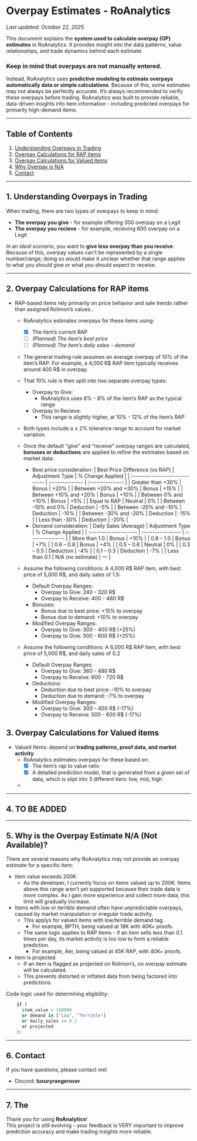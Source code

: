 # Overpay Estimates - RoAnalytics

_Last updated: October 22, 2025_

This document explains the **system used to calculate overpay (OP) estimates** in RoAnalytics. 
It provides insight into the data patterns, value relationships, and trade dynamics behind each estimate.

### Keep in mind that overpays are not manually entered. 
Instead, RoAnalytics uses **predictive modeling to estimate overpays automatically data or simple calculations**. 
Because of this, some estimates may not always be perfectly accurate. It’s always recommended to verify these overpays before trading.
RoAnalytics was built to provide reliable, data-driven insights into item information - including predicted overpays for primarily high-demand items.

---

## Table of Contents
1. [Understanding Overpays in Trading](#1-understanding-overpays-in-trading)
2. [Overpay Calculations for RAP items](#2-overpay-calculations-for-rap-items)
3. [Overpay Calculations for Valued items](#2-overpay-calculations-for-valued-items)
4. [Why Overpay is N/A](#4-why-is-the-overpay-estimate-na-not-available)
5. [Contact](#5-contact)

---

## 1. Understanding Overpays in Trading
When trading, there are two types of overpays to keep in mind: 
- **The overpay you give** - for example offering 300 overpay on a Legit
- **The overpay you recieve** - for example, recieving 600 overpay on a Legit

In an *ideal scenario*, you want to **give less overpay than you receive**. 
Because of this, overpay values can’t be represented by a single number/range; doing so would make it unclear whether that range applies to what you should give or what you should expect to receive.

---

## 2. Overpay Calculations for RAP items
- RAP-based items rely primarily on price behavior and sale trends rather than assigned Rolimon’s values..
  - RoAnalytics estimates overpays for these items using:
    - [x] The item’s current RAP
    - [ ] *(Planned) The item’s best price*
    - [ ] *(Planned) The item’s daily sales - demand*
  
  - The general trading rule assumes an average overpay of 10% of the item’s RAP. For example, a 4,000 R$ RAP item typically receives around 400 R$ in overpay.
  - That 10% rule is then split into two separate overpay types:
    - Overpay to Give:
      - RoAnalytics uses 6% - 8% of the item’s RAP as the typical range
    - Overpay to Recieve:
      - This range is slightly higher, at 10% - 12% of the item’s RAP
  - Both types include a ± 2% tolerance range to account for market variation.
  
  - Once the default "give” and “receive” overpay ranges are calculated, **bonuses or deductions** are applied to refine the estimates based on market data:
    - Best price consideration:
      | Best Price Difference (vs RAP) | Adjustment Type | % Change Applied |
      | :----------------------------- | :-------------- | :--------------: |
      | Greater than +30%              | Bonus           |       +20%       |
      | Between +20% and +30%          | Bonus           |       +15%       |
      | Between +10% and +20%          | Bonus           |       +10%       |
      | Between 0% and +10%            | Bonus           |        +5%       |
      | Equal to RAP                   | Neutral         |        0%        |
      | Between -10% and 0%            | Deduction       |        -5%       |
      | Between -20% and -10%          | Deduction       |       -10%       |
      | Between -30% and -20%          | Deduction       |       -15%       |
      | Less than -30%                 | Deduction       |       -20%       |
    - Demand consideration:
      | Daily Sales (Average) | Adjustment Type   | % Change Applied |
      | :-------------------- | :---------------- | :--------------: |
      | More than 1.0         | Bonus             |       +10%       |
      | 0.8 – 1.0             | Bonus             |        +7%       |
      | 0.6 – 0.8             | Bonus             |        +4%       |
      | 0.5 – 0.6             | Neutral           |        0%        |
      | 0.3 – 0.5             | Deduction         |        -4%       |
      | 0.1 – 0.3             | Deduction         |        -7%       |
      | Less than 0.1         | N/A (no estimate) |         —        |
  
  - Assume the following conditions: A 4,000 R$ RAP item, with best price of 5,000 R$, and daily sales of 1.5:
    - Default Overpay Ranges:
      - Overpay to Give: 240 - 320 R$
      - Overpay to Receive: 400 - 480 R$
    - Bonuses:
      - Bonus due to best price: +15% to overpay
      - Bonus due to demand: +10% to overpay
    - Modified Overpay Ranges:
      - Overpay to Give: 300 - 400 R$ (+25%)
      - Overpay to Give: 500 - 600 R$ (+25%)
  - Assume the following conditions: A 6,000 R$ RAP item, with best price of 5,000 R$, and daily sales of 0.2
    - Default Overpay Ranges:
      - Overpay to Give: 360 - 480 R$
      - Overpay to Receive: 600 - 720 R$
    - Deductions:
      - Deduction due to best price: -10% to overpay
      - Deduction due to demand: -7% to overpay
    - Modified Overpay Ranges:
      - Overpay to Give: 300 - 400 R$ (-17%)
      - Overpay to Receive: 500 - 600 R$ (-17%)
   
## 3. Overpay Calculations for Valued items
- Valued Items: depend on **trading patterns, proof data, and market activity**.
  - RoAnalytics estimates overpays for these based on:
    - [x] The item’s rap to value ratio
    - [x] A detailed prediction model, that is generated from a given set of data, which is slipt into 3 different tiers: low, mid, high
  - 
---

## 4. TO BE ADDED


---

## 5. Why is the Overpay Estimate N/A (Not Available)?
There are several reasons why RoAnalytics may not provide an overpay estimate for a specific item:
- Item value exceeds 200K
  - As the developer, I currently focus on items valued up to 200K. Items above this range aren’t yet supported because their trade data is more complex. As I gain more experience and collect more data, this limit will gradually increase.
- Items with low or terrible demand often have unpredictable overpays, caused by market manipulation or irregular trade activity.
  - This applys for valued items with low/terrible demand tag.
    - For example, BPTH, being valued at 18K with 40K+ proofs.
  - The same logic applies to RAP items - if an item sells less than 0.1 times per day, its market activity is too low to form a reliable prediction.
    - For example, Aer, being valued at 45K RAP, with 40K+ proofs.
- Item is projected
  - If an item is flagged as projected on Rolimon’s, no overpay estimate will be calculated.
  - This prevents distorted or inflated data from being factored into predictions.

Code logic used for determining eligibility:
```python
    if (
      item_value > 160000 
      or demand in ["Low", "Terrible"] 
      or daily_sales <= 0.1
      or projected
    ):
```

---

## 6. Contact
If you have questions, please contact me!  
- Discord: **luxuryrangerover**

---

## 7. The 

Thank you for using **RoAnalytics**!  
This project is still evolving - your feedback is VERY important to improve prediction accuracy and make trading insights more reliable.
